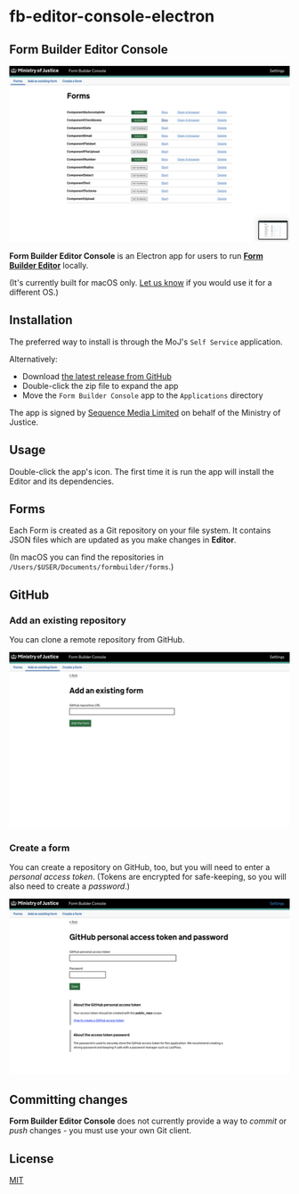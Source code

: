# fb-editor-console-electron

## Form Builder Editor Console

![Console app](documentation/images/editor-console.png)

**Form Builder Editor Console** is an Electron app for users to run **[Form Builder Editor](https://github.com/ministryofjustice/fb-editor-node)** locally.

(It's currently built for macOS only. [Let us know](mailto:form-builder-team@digital.justice.gov.uk) if you would use it for a different OS.)

## Installation

The preferred way to install is through the MoJ's `Self Service` application.

Alternatively:

- Download [the latest release from GitHub](https://github.com/ministryofjustice/fb-editor-console-electron/releases)
- Double-click the zip file to expand the app
- Move the `Form Builder Console` app to the `Applications` directory

The app is signed by [Sequence Media Limited](https://github.com/sequencemedia) on behalf of the Ministry of Justice.

## Usage

Double-click the app's icon. The first time it is run the app will install the Editor and its dependencies.

## Forms

Each Form is created as a Git repository on your file system. It contains JSON files which are updated as you make changes in **Editor**.

(In macOS you can find the repositories in `/Users/$USER/Documents/formbuilder/forms`.)

## GitHub

### Add an existing repository

You can clone a remote repository from GitHub.

![Console app](documentation/images/add-an-existing-form.png)

### Create a form

You can create a repository on GitHub, too, but you will need to enter a _personal access token_. (Tokens are encrypted for safe-keeping, so you will also need to create a _password_.)

![Console app](documentation/images/personal-access-token-and-password.png)

## Committing changes

**Form Builder Editor Console** does not currently provide a way to _commit_ or _push_ changes - you must use your own Git client.

## License

[MIT](LICENSE)
